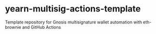 # yearn-multisig-actions-template
Template repository for Gnosis multisignature wallet automation with eth-brownie and GitHub Actions
